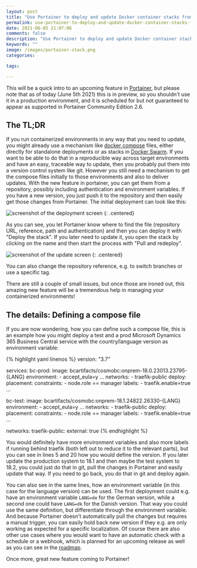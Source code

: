```yaml
---
layout: post
title: "Use Portainer to deploy and update Docker container stacks from a git repo"
permalink: use-portainer-to-deploy-and-update-docker-container-stacks-from-a-git-repo
date: 2021-06-05 21:07:06
comments: false
description: "Use Portainer to deploy and update Docker container stacks from a git repo"
keywords: ""
image: /images/portainer-stack.png
categories:

tags:

---
```


This will be a quick intro to an upcoming feature in [Portainer][portainer], but please note that as of today (June 5th 2021) this is in preview, so you shouldn't use it in a production environment, and it is scheduled for but not guaranteed to appear as supported in Portainer Community Edition 2.6. 

## The TL;DR
If you run containerized environments in any way that you need to update, you might already use a mechanism like [docker compose][docker-compose] files, either directly for standalone deployments or as stacks in [Docker Swarm][swarm]. If you want to be able to do that in a reproducible way across target environments and have an easy, traceable way to update, then you probably put them into a version control system like git. However you still need a mechanism to get the compose files initially to those environments and also to deliver updates. With the new feature in portainer, you can get them from a repository, possibly including authentication and environment variables. If you have a new version, you just push it to the repository and then easily get those changes from Portainer. The initial deployment can look like this:

![screenshot of the deployment screen](/images/portainer-stack-screen.png)
{: .centered}

As you can see, you let Portainer know where to find the file (repository URL, reference, path and authentication) and then you can deploy it with "Deploy the stack". If you later need to update it, you open the stack by clicking on the name and then start the process with "Pull and redeploy".

![screenshot of the update screen](/images/portainer-stack-update.png)
{: .centered}

You can also change the repository reference, e.g. to switch branches or use a specific tag. 

There are still a couple of small issues, but once those are ironed out, this amazing new feature will be a tremendous help in managing your containerized environments!

## The details: Defining a compose file
If you are now wondering, how you can define such a compose file, this is an example how you might deploy a test and a prod Microsoft Dynamics 365 Business Central service with the country/language version as environment variable:

{% highlight yaml linenos %}
version: "3.7"

services:
  bc-prod:
    image: bcartifacts/cosmobc:onprem-18.0.23013.23795-{LANG}
    environment:
      - accept_eula=y
      ...
    networks:
      - traefik-public
    deploy:
      placement:
        constraints:
          - node.role == manager
      labels:
        - traefik.enable=true
        ...
        
  bc-test:
    image: bcartifacts/cosmobc:onprem-18.1.24822.26330-{LANG}
    environment:
      - accept_eula=y
      ...
    networks:
      - traefik-public
    deploy:
      placement:
        constraints:
          - node.role == manager
      labels:
        - traefik.enable=true
        ...

networks:
  traefik-public:
    external: true
{% endhighlight %}

You would definitely have more environment variables and also more labels if running behind traefik (both left out to reduce it to the relevant parts), but you can see in lines 5 and 20 how you would define the version. If you later update the production system to 18.1 and then maybe the test system to 18.2, you could just do that in git, pull the changes in Portainer and easily update that way. If you need to go back, you do that in git and deploy again. 

You can also see in the same lines, how an environment variable (in this case for the language version) can be used. The first deployment could e.g. have an environment variable `LANG=de` for the German version, while a second one could have `LANG=dk` for the Danish version. That way you could use the same definition, but differentiate through the environment variable. And because Portainer doesn't automatically pull the changes but requires a manual trigger, you can easily hold back new version if they e.g. are only working as expected for a specific localization. Of course there are also other use cases where you would want to have an automatic check with a schedule or a webhook, which is planned for an upcoming release as well as you can see in the [roadmap][roadmap].

Once more, great new feature coming to Portainer!


[portainer]: https://portainer.io
[docker-compose]: https://docs.docker.com/compose/
[swarm]: https://docs.docker.com/engine/swarm/
[roadmap]: https://github.com/portainer/roadmap/issues/9